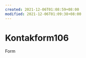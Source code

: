 ```yaml
---
created: 2021-12-06T01:08:59+08:00
modified: 2021-12-06T01:09:38+08:00
---
```


# Kontakform106

Form
